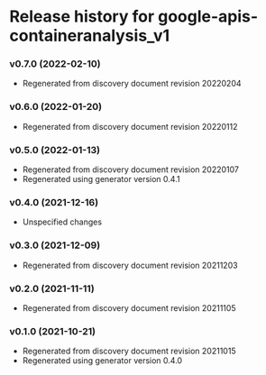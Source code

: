 # Release history for google-apis-containeranalysis_v1

### v0.7.0 (2022-02-10)

* Regenerated from discovery document revision 20220204

### v0.6.0 (2022-01-20)

* Regenerated from discovery document revision 20220112

### v0.5.0 (2022-01-13)

* Regenerated from discovery document revision 20220107
* Regenerated using generator version 0.4.1

### v0.4.0 (2021-12-16)

* Unspecified changes

### v0.3.0 (2021-12-09)

* Regenerated from discovery document revision 20211203

### v0.2.0 (2021-11-11)

* Regenerated from discovery document revision 20211105

### v0.1.0 (2021-10-21)

* Regenerated from discovery document revision 20211015
* Regenerated using generator version 0.4.0

